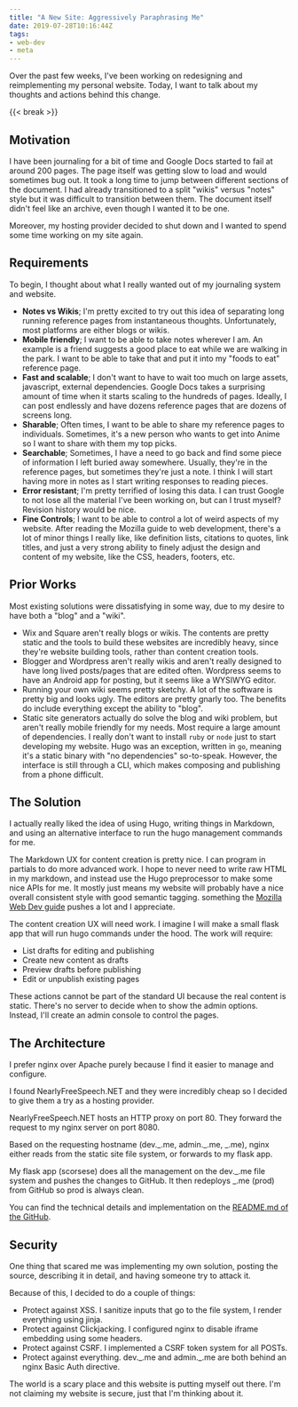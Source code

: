 ```yaml
---
title: "A New Site: Aggressively Paraphrasing Me"
date: 2019-07-28T10:16:44Z
tags:
- web-dev
- meta
---
```


Over the past few weeks, I've been working on redesigning and reimplementing my personal website.  Today, I want to talk about my thoughts and actions behind this change.

{{< break >}}

## Motivation

I have been journaling for a bit of time and Google Docs started to fail at around 200 pages.  The page itself was getting slow to load and would sometimes bug out.  It took a long time to jump between different sections of the document.  I had already transitioned to a split "wikis" versus "notes" style but it was difficult to transition between them.  The document itself didn't feel like an archive, even though I wanted it to be one.

Moreover, my hosting provider decided to shut down and I wanted to spend some time working on my site again.

## Requirements

To begin, I thought about what I really wanted out of my journaling system and website.

* **Notes vs Wikis**; I'm pretty excited to try out this idea of separating long running reference pages from instantaneous thoughts.  Unfortunately, most platforms are either blogs or wikis.
* **Mobile friendly**; I want to be able to take notes wherever I am.  An example is a friend suggests a good place to eat while we are walking in the park.  I want to be able to take that and put it into my "foods to eat" reference page.
* **Fast and scalable**; I don't want to have to wait too much on large assets, javascript, external dependencies.  Google Docs takes a surprising amount of time when it starts scaling to the hundreds of pages.  Ideally, I can post endlessly and have dozens reference pages that are dozens of screens long.
* **Sharable**; Often times, I want to be able to share my reference pages to individuals.  Sometimes, it's a new person who wants to get into Anime so I want to share with them my top picks.
* **Searchable**; Sometimes, I have a need to go back and find some piece of information I left buried away somewhere.  Usually, they're in the reference pages, but sometimes they're just a note.  I think I will start having more in notes as I start writing responses to reading pieces.
* **Error resistant**; I'm pretty terrified of losing this data.  I can trust Google to not lose all the material I've been working on, but can I trust myself?  Revision history would be nice.
* **Fine Controls**; I want to be able to control a lot of weird aspects of my website.  After reading the Mozilla guide to web development, there's a lot of minor things I really like, like definition lists, citations to quotes, link titles, and just a very strong ability to finely adjust the design and content of my website, like the CSS, headers, footers, etc.

## Prior Works

Most existing solutions were dissatisfying in some way, due to my desire to have both a "blog" and a "wiki".

* Wix and Square aren't really blogs or wikis.  The contents are pretty static and the tools to build these websites are incredibly heavy, since they're website building tools, rather than content creation tools.
* Blogger and Wordpress aren't really wikis and aren't really designed to have long lived posts/pages that are edited often.  Wordpress seems to have an Android app for posting, but it seems like a WYSIWYG editor.
* Running your own wiki seems pretty sketchy.  A lot of the software is pretty big and looks ugly.  The editors are pretty gnarly too.  The benefits do include everything except the ability to "blog".
* Static site generators actually do solve the blog and wiki problem, but aren't really mobile friendly for my needs.  Most require a large amount of dependencies.  I really don't want to install `ruby` or `node` just to start developing my website.  Hugo was an exception, written in `go`, meaning it's a static binary with "no dependencies" so-to-speak.  However, the interface is still through a CLI, which makes composing and publishing from a phone difficult.

## The Solution

I actually really liked the idea of using Hugo, writing things in Markdown, and using an alternative interface to run the hugo management commands for me.

The Markdown UX for content creation is pretty nice.  I can program in partials to do more advanced work.  I hope to never need to write raw HTML in my markdown, and instead use the Hugo preprocessor to make some nice APIs for me.  It mostly just means my website will probably have a nice overall consistent style with good semantic tagging. something the [Mozilla Web Dev guide](https://developer.mozilla.org/en-US/docs/Learn/HTML) pushes a lot and I appreciate.

The content creation UX will need work.  I imagine I will make a small flask app that will run hugo commands under the hood.  The work will require:

* List drafts for editing and publishing
* Create new content as drafts
* Preview drafts before publishing
* Edit or unpublish existing pages

These actions cannot be part of the standard UI because the real content is static.  There's no server to decide when to show the admin options.  Instead, I'll create an admin console to control the pages.

## The Architecture

I prefer nginx over Apache purely because I find it easier to manage and configure.

I found NearlyFreeSpeech.NET and they were incredibly cheap so I decided to give them a try as a hosting provider.

NearlyFreeSpeech.NET hosts an HTTP proxy on port 80.  They forward the request to my nginx server on port 8080.

Based on the requesting hostname (dev.\_.me, admin.\_.me, \_.me), nginx either reads from the static site file system, or forwards to my flask app.

My flask app (scorsese) does all the management on the dev.\_.me file system and pushes the changes to GitHub.  It then redeploys \_.me (prod) from GitHub so prod is always clean.

You can find the technical details and implementation on the [README.md of the GitHub](https://github.com/nguyenmp/aggressivelyparaphrasing.me).

## Security

One thing that scared me was implementing my own solution, posting the source, describing it in detail, and having someone try to attack it.

Because of this, I decided to do a couple of things:

* Protect against XSS.  I sanitize inputs that go to the file system, I render everything using jinja.
* Protect against Clickjacking.  I configured nginx to disable iframe embedding using some headers.
* Protect against CSRF.  I implemented a CSRF token system for all POSTs.
* Protect against everything.  dev.\_.me and admin.\_.me are both behind an nginx Basic Auth directive.

The world is a scary place and this website is putting myself out there.  I'm not claiming my website is secure, just that I'm thinking about it.
